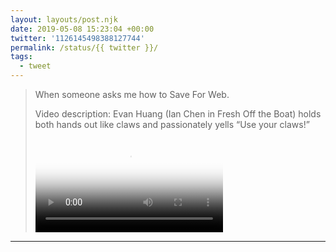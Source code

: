 ```yaml
---
layout: layouts/post.njk
date: 2019-05-08 15:23:04 +00:00
twitter: '1126145498388127744'
permalink: /status/{{ twitter }}/
tags: 
  - tweet
---
```


> When someone asks me how to Save For Web. 
> 
> <p class="sr-only">Video description: Evan Huang (Ian Chen in Fresh Off the Boat) holds both hands out like claws and passionately yells “Use your claws!”</p>
> 
> <video controls loop preload="metadata" poster="/img/D6DfPliV4AAyUqs.jpg"><source src="/img/1126145498388127744-D6DfPliV4AAyUqs.mp4">Your browser does not support the video tag.</video>

---
